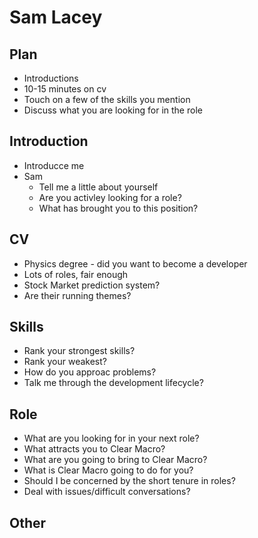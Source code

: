 # Sam Lacey


## Plan
- Introductions
- 10-15 minutes on cv
- Touch on a few of the skills you mention
- Discuss what you are looking for in the role


## Introduction
- Introducce me
- Sam
	- Tell me a little about yourself
	- Are you activley looking for a role?
	- What has brought you to this position?


## CV
- Physics degree - did you want to become a developer
- Lots of roles, fair enough
- Stock Market prediction system?
- Are their running themes?


## Skills
- Rank your strongest skills?
- Rank your weakest?
- How do you approac problems?
- Talk me through the development lifecycle?


## Role
- What are you looking for in your next role?
- What attracts you to Clear Macro?
- What are you going to bring to Clear Macro?
- What is Clear Macro going to do for you?
- Should I be concerned by the short tenure in roles?
- Deal with issues/difficult conversations?


## Other

